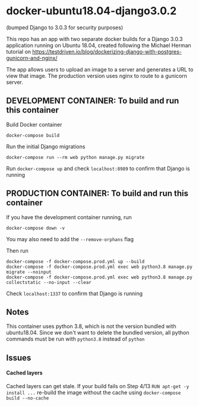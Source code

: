 # docker-ubuntu18.04-django3.0.2

(bumped Django to 3.0.3 for security purposes)

This repo has an app with two separate docker builds for a Django 3.0.3 application running on Ubuntu 18.04, created following the Michael Herman tutorial on https://testdriven.io/blog/dockerizing-django-with-postgres-gunicorn-and-nginx/

The app allows users to upload an image to a server and generates a URL to view that image. The production version uses nginx to route to a gunicorn server.


## DEVELOPMENT CONTAINER: To build and run this container
Build Docker container

```
docker-compose build
```

Run the initial Django migrations

```
docker-compose run --rm web python manage.py migrate
```

Run `docker-compose up` and check `localhost:8989` to confirm that Django is running

## PRODUCTION CONTAINER: To build and run this container

If you have the development container running, run

```
docker-compose down -v
```

You may also need to add the `--remove-orphans` flag

Then run

```
docker-compose -f docker-compose.prod.yml up --build
docker-compose -f docker-compose.prod.yml exec web python3.8 manage.py migrate --noinput
docker-compose -f docker-compose.prod.yml exec web python3.8 manage.py collectstatic --no-input --clear
```

Check `localhost:1337` to confirm that Django is running

## Notes
This container uses python 3.8, which is not the version bundled with ubuntu18.04. Since we don't want to delete the bundled version, all python commands must be run with `python3.8` instead of `python`

## Issues

#### Cached layers
Cached layers can get stale. If your build fails on Step 4/13 `RUN apt-get -y install ...` re-build the image without the cache using `docker-compose build --no-cache`
